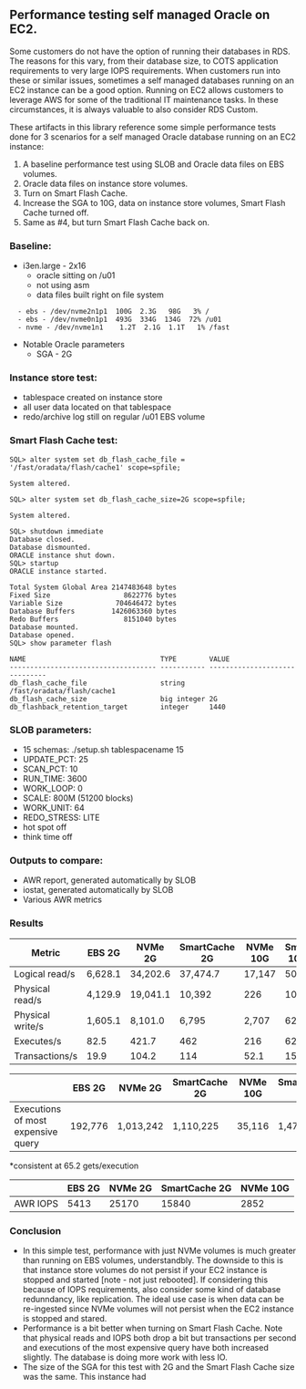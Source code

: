 ## Performance testing self managed Oracle on EC2.
Some customers do not have the option of running their databases in RDS. The reasons for this vary, from their database size, to COTS application requirements to very large IOPS requirements. When customers run into these or similar issues, sometimes a self managed databases running on an EC2 instance can be a good option. Running on EC2 allows customers to leverage AWS for some of the traditional IT maintenance tasks. In these circumstances, it is always valuable to also consider RDS Custom.

These artifacts in this library reference some simple performance tests done for 3 scenarios for a self managed Oracle database running on an EC2 instance:
1. A baseline performance test using SLOB and Oracle data files on EBS volumes.
2. Oracle data files on instance store volumes.
3. Turn on Smart Flash Cache.
4. Increase the SGA to 10G, data on instance store volumes, Smart Flash Cache turned off.
5. Same as #4, but turn Smart Flash Cache back on.

### Baseline:
- i3en.large - 2x16
  - oracle sitting on /u01
  - not using asm
  - data files built right on file system
```    
  - ebs - /dev/nvme2n1p1  100G  2.3G   98G   3% /
  - ebs - /dev/nvme0n1p1  493G  334G  134G  72% /u01
  - nvme - /dev/nvme1n1    1.2T  2.1G  1.1T   1% /fast
```
  - Notable Oracle parameters
    - SGA - 2G
### Instance store test:
  - tablespace created on instance store
  - all user data located on that tablespace
  - redo/archive log still on regular /u01 EBS volume

### Smart Flash Cache test:
```
SQL> alter system set db_flash_cache_file = '/fast/oradata/flash/cache1' scope=spfile;

System altered.

SQL> alter system set db_flash_cache_size=2G scope=spfile;

System altered.

SQL> shutdown immediate
Database closed.
Database dismounted.
ORACLE instance shut down.
SQL> startup
ORACLE instance started.

Total System Global Area 2147483648 bytes
Fixed Size                  8622776 bytes
Variable Size             704646472 bytes
Database Buffers         1426063360 bytes
Redo Buffers                8151040 bytes
Database mounted.
Database opened.
SQL> show parameter flash

NAME                                 TYPE        VALUE
------------------------------------ ----------- ------------------------------
db_flash_cache_file                  string      /fast/oradata/flash/cache1
db_flash_cache_size                  big integer 2G
db_flashback_retention_target        integer     1440
```
### SLOB parameters:
  - 15 schemas: ./setup.sh tablespacename 15
  - UPDATE_PCT: 25
  - SCAN_PCT: 10
  - RUN_TIME: 3600
  - WORK_LOOP: 0
  - SCALE: 800M (51200 blocks)
  - WORK_UNIT: 64
  - REDO_STRESS: LITE
  - hot spot off
  - think time off

### Outputs to compare:
  - AWR report, generated automatically by SLOB
  - iostat, generated automatically by SLOB
  - Various AWR metrics

### Results 

| Metric           |    EBS 2G     |   NVMe 2G   | SmartCache 2G | NVMe 10G | SmartCache 10G DBWR|
| ----             | ----------    | --------    | ----------    |  -----  | ---------- |
| Logical read/s   |  6,628.1      | 34,202.6    |   37,474.7    |  17,147 | 50,472
| Physical read/s  |  4,129.9      | 19,041.1    |   10,392      |  226    | 1065
| Physical write/s |  1,605.1      | 8,101.0     |    6,795       |  2,707 | 6220
| Executes/s       |   82.5        |  421.7      |    462        |  216    | 621
| Transactions/s   |   19.9        |  104.2      |    114        |  52.1   | 150.6


|                                  |     EBS 2G    |    NVMe 2G   | SmartCache 2G | NVMe 10G | SmartCache 10G |
| -------------                    |  --------     |   -------    | ---------     | -------- | ------- |
|Executions of most expensive query |   192,776    |  1,013,242   | 1,110,225     |  35,116 | 1,472,365

*consistent at 65.2 gets/execution

|              |   EBS 2G   |  NVMe 2G  |  SmartCache 2G | NVMe 10G | 
| ----         | -------    | ------    |  -------       |  --------  |
| AWR IOPS     |   5413     |  25170    |   15840        | 2852 |6234


### Conclusion
- In this simple test, performance with just NVMe volumes is much greater than running on EBS volumes, understandbly. The downside to this is that instance store volumes do not persist if your EC2 instance is stopped and started [note - not just rebooted]. If considering this because of IOPS requirements, also consider some kind of database redunndancy, like replication. The ideal use case is when data can be re-ingested since NVMe volumes will not persist when the EC2 instance is stopped and stared.
- Performance is a bit better when turning on Smart Flash Cache. Note that physical reads and IOPS both drop a bit but transactions per second and executions of the most expensive query have both increased slightly. The database is doing more work with less IO.
- The size of the SGA for this test with 2G and the Smart Flash Cache size was the same. This instance had 
